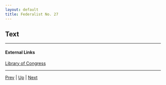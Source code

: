 ```yaml
---
layout: default
title: Federalist No. 27
---
```


## Text

---
#### External Links
[Library of Congress]()

---

[Prev](26.md) | [Up](README.md) | [Next](28.md)
